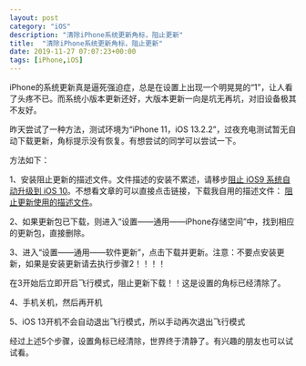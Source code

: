 ```yaml
---
layout: post
category: "iOS"
description: "清除iPhone系统更新角标，阻止更新"
title:  "清除iPhone系统更新角标，阻止更新"
date: 2019-11-27 07:07:23+00:00
tags: [iPhone,iOS]
---
```


iPhone的系统更新真是逼死强迫症，总是在设置上出现一个明晃晃的“1”，让人看了头疼不已。而系统小版本更新还好，大版本更新一向是坑无再坑，对旧设备极其不友好。

昨天尝试了一种方法，测试环境为“iPhone 11，iOS 13.2.2”，过夜充电测试暂无自动下载更新，角标提示没有恢复。有想尝试的同学可以尝试一下。

方法如下：

1、安装阻止更新的描述文件。文件描述的安装不累述，请移步[阻止 iOS9 系统自动升级到 iOS 10](http://www.eltaera.com/2017/02/05/preventios9autoupgrade.html)。不想看文章的可以直接点击链接，下载我自用的描述文件： [阻止更新使用的描述文件](https://raw.githubusercontent.com/elta/elta.github.io/master/imgs/2017-02-05_preventios9byelta.mobileconfig)。

2、如果更新包已下载，则进入“设置——通用——iPhone存储空间”中，找到相应的更新包，直接删除。

3、进入“设置——通用——软件更新”，点击下载并更新。注意：不要点安装更新，如果是安装更新请去执行步骤2！！！！

在3开始后立即开启飞行模式，阻止更新下载！！这是设置的角标已经清除了。

4、手机关机，然后再开机

5、iOS 13开机不会自动退出飞行模式，所以手动再次退出飞行模式


经过上述5个步骤，设置角标已经清除，世界终于清静了。有兴趣的朋友也可以试试看。